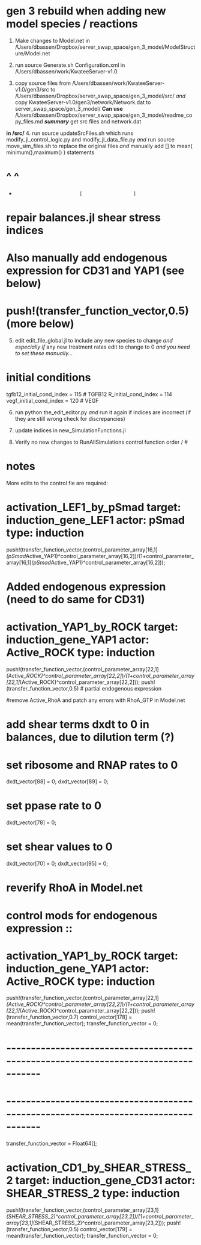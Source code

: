 # gen 3 rebuild when adding new model species / reactions

1. Make changes to Model.net in /Users/dbassen/Dropbox/server_swap_space/gen_3_model/ModelStructure/Model.net

2. run source Generate.sh Configuration.xml in
/Users/dbassen/work/KwateeServer-v1.0

3. copy source files from /Users/dbassen/work/KwateeServer-v1.0/gen3/src to
/Users/dbassen/Dropbox/server_swap_space/gen_3_model/src/
_and_ copy KwateeServer-v1.0/gen3/network/Network.dat to server_swap_space/gen_3_model/
  __Can use__ /Users/dbassen/Dropbox/server_swap_space/gen_3_model/readme_copy_files.md
    ___summary___ get src files and network.dat

__in /src/__
4. run source updateSrcFiles.sh which runs modify_jl_control_logic.py and modify_jl_data_file.py
_and_ run source move_sim_files.sh to replace the original files
_and_ manually add [] to mean( minimum(),maximum() ) statements
#                             ^                   ^
*                             [                   ]
# repair balances.jl shear stress indices
# Also manually add endogenous expression for CD31 and YAP1 (see below)
# push!(transfer_function_vector,0.5) (more below)

5. edit edit_file_global.jl to include any new species to change
_and especially if_ any new treatment rates edit to change to 0
_and you need to set these manually..._
# initial conditions
tgfb12_initial_cond_index = 115 # TGFB12
R_initial_cond_index = 114
vegf_initial_cond_index = 120 # VEGF

6. run python the_edit_editor.py
_and_ run it again if indices are incorrect (if they are still wrong check for discrepancies)

7. update indices in new_SimulationFunctions.jl

8. Verify no new changes to RunAllSimulations control function order / #

# notes


More edits to the control fie are required:

# activation_LEF1_by_pSmad target: induction_gene_LEF1 actor: pSmad type: induction
push!(transfer_function_vector,(control_parameter_array[16,1]*(pSmad*Active_YAP1)^control_parameter_array[16,2])/(1+control_parameter_array[16,1]*(pSmad*Active_YAP1)^control_parameter_array[16,2]));

<!-- else
	push!(transfer_function_vector,1.0 - (control_parameter_array[9,1]*(pSmad*Active_YAP1)^control_parameter_array[9,2])/(1+control_parameter_array[9,1]*(pSmad*Active_YAP1)^control_parameter_array[9,2]));
end -->

# Added endogenous expression (need to do same for CD31)
# activation_YAP1_by_ROCK target: induction_gene_YAP1 actor: Active_ROCK type: induction
push!(transfer_function_vector,(control_parameter_array[22,1]*(Active_ROCK)^control_parameter_array[22,2])/(1+control_parameter_array[22,1]*(Active_ROCK)^control_parameter_array[22,2]));
push!(transfer_function_vector,0.5) # partial endogenous expression





#remove Active_RhoA and patch any errors with RhoA_GTP in Model.net

# add shear terms dxdt to 0 in balances, due to dilution term (?)
# set ribosome and RNAP rates to 0
dxdt_vector[88] = 0;
dxdt_vector[89] = 0;
# set ppase rate to 0
dxdt_vector[78] = 0;
# set shear values to 0
dxdt_vector[70] = 0;
dxdt_vector[95] = 0;

# reverify RhoA in Model.net


# control mods for endogenous expression ::
#  activation_YAP1_by_ROCK target: induction_gene_YAP1 actor: Active_ROCK type: induction
push!(transfer_function_vector,(control_parameter_array[22,1]*(Active_ROCK)^control_parameter_array[22,2])/(1+control_parameter_array[22,1]*(Active_ROCK)^control_parameter_array[22,2]));
push!(transfer_function_vector,0.7)
control_vector[178] = mean(transfer_function_vector);
transfer_function_vector = 0;
# ----------------------------------------------------------------------------------- #

# ----------------------------------------------------------------------------------- #
transfer_function_vector = Float64[];

# activation_CD1_by_SHEAR_STRESS_2 target: induction_gene_CD31 actor: SHEAR_STRESS_2 type: induction
push!(transfer_function_vector,(control_parameter_array[23,1]*(SHEAR_STRESS_2)^control_parameter_array[23,2])/(1+control_parameter_array[23,1]*(SHEAR_STRESS_2)^control_parameter_array[23,2]));
push!(transfer_function_vector,0.5)
control_vector[179] = mean(transfer_function_vector);
transfer_function_vector = 0;
